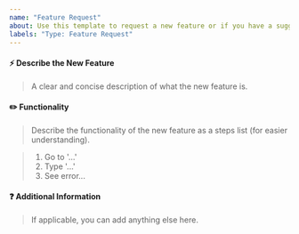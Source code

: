 ```yaml
---
name: "Feature Request"
about: Use this template to request a new feature or if you have a suggestion.
labels: "Type: Feature Request"
---
```


#### :zap: Describe the New Feature

> A clear and concise description of what the new feature is.

#### :pencil2: Functionality

> Describe the functionality of the new feature as a steps list (for easier understanding).

> 1. Go to '...'
> 2. Type '...'
> 3. See error...

#### :question: Additional Information

> If applicable, you can add anything else here.
